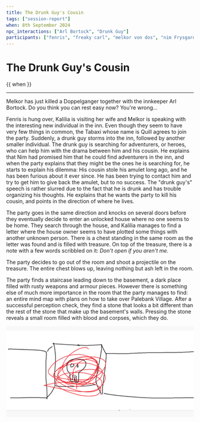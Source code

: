 ```yaml
---
title: The Drunk Guy's Cousin
tags: ["session-report"]
when: 8th September 2024
npc_interactions: ["Arl Bortock", "Drunk Guy"]
participants: ["fenris", "freaky carl", "melkor von dos", "nim Frysgard", "quill"]
---
```


# The Drunk Guy's Cousin

<time>{{ when }}</time>

<hr>

Melkor has just killed a Doppelganger together with the innkeeper Arl Bortock. Do you think you can rest easy now? You're wrong...

Fenris is hung over, Kalilia is visiting her wife and Melkor is speaking with the interesting new individual in the inn. Even though they seem to have very few things in common, the Tabaxi whose name is Quill agrees to join the party. Suddenly, a drunk guy storms into the inn, followed by another smaller individual. The drunk guy is searching for adventurers, or heroes, who can help him with the drama between him and his cousin. He explains that Nim had promised him that he could find adventurers in the inn, and when the party explains that they might be the ones he is searching for, he starts to explain his dilemma: His cousin stole his amulet long ago, and he has been furious about it ever since. He has been trying to contact him and try to get him to give back the amulet, but to no success. The "drunk guy's" speech is rather slurred due to the fact that he is drunk and has trouble organizing his thoughts. He explains that he wants the party to kill his cousin, and points in the direction of where he lives.

The party goes in the same direction and knocks on several doors before they eventually decide to enter an unlocked house where no one seems to be home. They search through the house, and Kalilia manages to find a letter where the house owner seems to have plotted some things with another unknown person. There is a chest standing in the same room as the letter was found and is filled with treasure. On top of the treasure, there is a note with a few words scribbled on it: *Don't open if you aren't me.*

The party decides to go out of the room and shoot a projectile on the treasure. The entire chest blows up, leaving nothing but ash left in the room.

The party finds a staircase leading down to the basement, a dark place filled with rusty weapons and armour pieces. However there is something else of much more importance in the room that the party manages to find: an entire mind map with plans on how to take over Palebank Village. After a successful perception check, they find a stone that looks a bit different than the rest of the stone that make up the basement's walls. Pressing the stone reveals a small room filled with blood and corpses, which they do.

<img src="/img/drunkguysbrotherbasement.png">